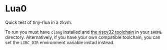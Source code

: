 # Lua0

Quick test of tiny-rlua in a zkvm. 

To run you must have `clang` installed and [the riscv32 toolchain](https://github.com/risc0/toolchain/releases/tag/2022.03.25) in your `$HOME` directory. Alternatively, if you have your own compatible toolchain, you can set the `LIBC_DIR` environment variable instad instead.
